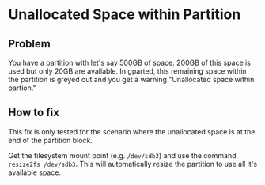 # Unallocated Space within Partition

## Problem
You have a partition with let's say 500GB of space. 200GB of this space is used but only 20GB are available.
In gparted, this remaining space within the partition is greyed out and you get a warning "Unallocated space within partion."

## How to fix
This fix is only tested for the scenario where the unallocated space is at the end of the partition block.

Get the filesystem mount point (e.g. `/dev/sdb3`) and use the command `resize2fs /dev/sdb3`.
This will automatically resize the partition to use all it's available space.